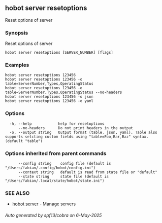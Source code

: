 ## hobot server resetoptions

Reset options of server

### Synopsis

Reset options of server

```
hobot server resetoptions [SERVER_NUMBER] [flags]
```

### Examples

```
hobot server resetoptions 123456
hobot server resetoptions 123456 -o table=ServerNumber,Types,OperatingStatus
hobot server resetoptions 123456 -o table=ServerNumber,Types,OperatingStatus --no-headers
hobot server resetoptions 123456 -o json
hobot server resetoptions 123456 -o yaml
```

### Options

```
  -h, --help            help for resetoptions
      --no-headers      Do not print headers in the output
  -o, --output string   Output format (table, json, yaml). Table also supports selcting custom fields using "table=Foo,Bar,Baz" syntax. (default "table")
```

### Options inherited from parent commands

```
      --config string    config file (default is "/Users/fabian/.config/hobot/config.ini")
      --context string   default is read from state file or "default"
      --state string     state file (default is "/Users/fabian/.local/state/hobot/state.ini")
```

### SEE ALSO

* [hobot server](hobot_server.md)	 - Manage servers

###### Auto generated by spf13/cobra on 6-May-2025
